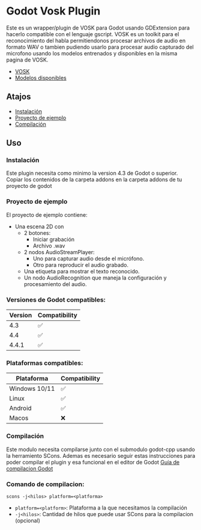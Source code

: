 # Godot Vosk Plugin

Este es un wrapper/plugin de VOSK para Godot usando GDExtension para hacerlo compatible con el lenguaje gscript. VOSK es un toolkit para el reconocimiento del habla permitiendonos procesar archivos de audio
en formato WAV o tambien pudiendo usarlo para procesar audio capturado del microfono usando los modelos entrenados y disponibles en la misma pagina de VOSK.

- [VOSK](https://alphacephei.com/vosk/)
- [Modelos disponibles](https://alphacephei.com/vosk/models)  

## Atajos
- [Instalación](#instalacion)
- [Proyecto de ejemplo](#proyecto-de-ejemplo)
- [Compilación](#compilacion)

## Uso
### Instalación
Este plugin necesita como minimo la version 4.3 de Godot o superior. Copiar los contenidos de la carpeta addons en la carpeta addons de tu proyecto de godot


### Proyecto de ejemplo
El proyecto de ejemplo contiene:
- Una escena 2D con
   - 2 botones:
     - Iniciar grabación
     - Archivo .wav
   - 2 nodos AudioStreamPlayer:
     - Uno para capturar audio desde el micrófono.
     - Otro para reproducir el audio grabado.
   - Una etiqueta para mostrar el texto reconocido.
   - Un nodo AudioRecognition que maneja la configuración y procesamiento del audio.


### Versiones de Godot compatibles:
| Version | Compatibility |
| ------ | --- |
| 4.3  | ✅ |
| 4.4  | ✅ |
| 4.4.1  | ✅ |


### Plataformas compatibles:
| Plataforma | Compatibility |
| ------ | --- |
| Windows 10/11  | ✅ |
| Linux  | ✅ |
| Android  | ✅ |
| Macos  | ❌ |


### Compilación
Este modulo necesita compilarse junto con el submodulo godot-cpp usando la herramiento SCons. Ademas
es necesario seguir estas instrucciones para poder compilar el plugin y esa funcional en el editor de Godot
[Guía de compilacion Godot](https://docs.godotengine.org/en/stable/contributing/development/compiling/index.html)


### Comando de compilacion:
```
scons -j<hilos> platform=<platforma>
```
- ```platform=<platform>```: Plataforma a la que necesitamos la compilación
- ```-j<hilos>```: Cantidad de hilos que puede usar SCons para la compilacion (opcional)
